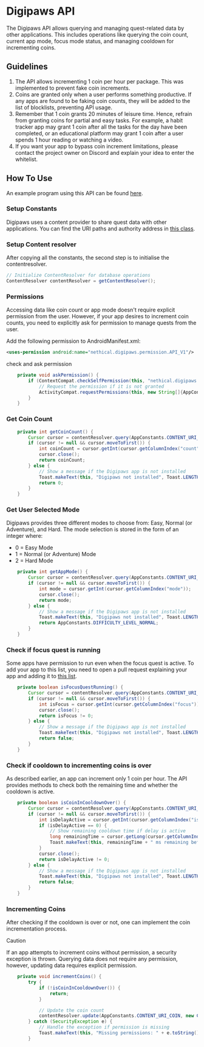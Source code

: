 # Digipaws API

The Digipaws API allows querying and managing quest-related data by other applications. This includes operations like querying the coin count, current app mode, focus mode status, and managing cooldown for incrementing coins.
 
## Guidelines 
1. The API allows incrementing 1 coin per hour per package. This was implemented to prevent fake coin increments.
2. Coins are granted only when a user performs something productive. If any apps are found to be faking coin counts, they will be added to the list of blocklists, preventing API usage.
3. Remember that 1 coin grants 20 minutes of leisure time. Hence, refrain from granting coins for partial and easy tasks. For example, a habit tracker app may grant 1 coin after all the tasks for the day have been completed, or an educational platform may grant 1 coin after a user spends 1 hour reading or watching a video.
5. If you want your app to bypass coin increment limitations, please contact the project owner on Discord and explain your idea to enter the whitelist.


## How To Use
An example program using this API can be found [here](https://github.com/nethical6/digipause/tree/main/digi-api).

### Setup Constants

Digipaws uses a content provider to share quest data with other applications. You can find the URI paths and authority address in [this class](https://github.com/nethical6/digipause/blob/main/digi-api/src/main/java/nethical/digipaws/AppConstants.java).


### Setup Content resolver 
After copying all the constants, the second step is to initialise the contentresolver.

```java
// Initialize ContentResolver for database operations
ContentResolver contentResolver = getContentResolver();
```

### Permissions
Accessing data like coin count or app mode doesn't require explicit permission from the user. However, if your app desires to increment coin counts, you need to explicitly ask for permission to manage quests from the user.

Add the following permission to AndroidManifest.xml:
```xml
<uses-permission android:name="nethical.digipaws.permission.API_V1"/>
```

check and ask permission
```java
    private void askPermission() {
        if (ContextCompat.checkSelfPermission(this, "nethical.digipaws.permission.API_V0") != PackageManager.PERMISSION_GRANTED) {
            // Request the permission if it is not granted
            ActivityCompat.requestPermissions(this, new String[]{AppConstants.PERMISSION_MANAGE_QUESTS}, PERMISSION_REQUEST_CODE);
        }
    }
```

### Get Coin Count
```java
    private int getCoinCount() {
        Cursor cursor = contentResolver.query(AppConstants.CONTENT_URI_COIN, null, null, null, null);
        if (cursor != null && cursor.moveToFirst()) {
            int coinCount = cursor.getInt(cursor.getColumnIndex("count"));
            cursor.close();
            return coinCount;
        } else {
            // Show a message if the Digipaws app is not installed
            Toast.makeText(this, "Digipaws not installed", Toast.LENGTH_LONG).show();
            return 0;
        }
    }
```

### Get User Selected Mode
Digipaws provides three different modes to choose from: Easy, Normal (or Adventure), and Hard. The mode selection is stored in the form of an integer where:
- 0 = Easy Mode
- 1 = Normal (or Adventure) Mode
- 2 = Hard Mode

```java
    private int getAppMode() {
        Cursor cursor = contentResolver.query(AppConstants.CONTENT_URI_MODE, null, null, null, null);
        if (cursor != null && cursor.moveToFirst()) {
            int mode = cursor.getInt(cursor.getColumnIndex("mode"));
            cursor.close();
            return mode;
        } else {
            // Show a message if the Digipaws app is not installed
            Toast.makeText(this, "Digipaws not installed", Toast.LENGTH_LONG).show();
            return AppConstants.DIFFICULTY_LEVEL_NORMAL;
        }
    }

```

### Check if focus quest is running 
Some apps have permission to run even when the focus quest is active. To add your app to this list, you need to open a pull request explaining your app and adding it to [this list](https://github.com/nethical6/digipause/blob/d64ef68253804a447ca2f81125ee1fdaf6987d8d/app/src/main/java/nethical/digipaws/data/BlockerData.java#L18).


```java
    private boolean isFocusQuestRunning() {
        Cursor cursor = contentResolver.query(AppConstants.CONTENT_URI_FOCUS_QUEST, null, null, null, null);
        if (cursor != null && cursor.moveToFirst()) {
            int isFocus = cursor.getInt(cursor.getColumnIndex("focus"));
            cursor.close();
            return isFocus != 0;
        } else {
            // Show a message if the Digipaws app is not installed
            Toast.makeText(this, "Digipaws not installed", Toast.LENGTH_LONG).show();
            return false;
        }
    }
```

### Check if cooldown to incrementing coins is over
As described earlier, an app can increment only 1 coin per hour. The API provides methods to check both the remaining time and whether the cooldown is active.

```java
    private boolean isCoinInCooldownOver() {
        Cursor cursor = contentResolver.query(AppConstants.CONTENT_URI_UPDATE_DATA_DELAY, null, null, null, null);
        if (cursor != null && cursor.moveToFirst()) {
            int isDelayActive = cursor.getInt(cursor.getColumnIndex("is_active"));
            if (isDelayActive == 0) {
                // Show remaining cooldown time if delay is active
                long remainingTime = cursor.getLong(cursor.getColumnIndex("remaining_time"));
                Toast.makeText(this, remainingTime + " ms remaining before a new coin can be generated.", Toast.LENGTH_SHORT).show();
            }
            cursor.close();
            return isDelayActive != 0;
        } else {
            // Show a message if the Digipaws app is not installed
            Toast.makeText(this, "Digipaws not installed", Toast.LENGTH_LONG).show();
            return false;
        }
    }
```

### Incrementing Coins
After checking if the cooldown is over or not, one can implement the coin incrementation process.

> [!CAUTION]  
> If an app attempts to increment coins without permission, a security exception is thrown.
> Querying data does not require any permission, however, updating data requires explicit permission.

```java
    private void incrementCoins() {
        try {
            if (!isCoinInCooldownOver()) {
                return;
            }

            // Update the coin count
            contentResolver.update(AppConstants.CONTENT_URI_COIN, new ContentValues(), null, null);
        } catch (SecurityException e) {
            // Handle the exception if permission is missing
            Toast.makeText(this, "Missing permissions: " + e.toString(), Toast.LENGTH_SHORT).show();
        }
```
